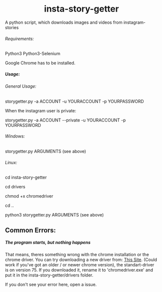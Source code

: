 <div align="center">
<h1>insta-story-getter</h1>
</div>
A python script, which downloads images and videos from instagram-stories


###### Requirements:
Python3
Python3-Selenium

Google Chrome has to be installed.


##### Usage:

###### General Usage:

storygetter.py -a ACCOUNT -u YOURACCOUNT -p YOURPASSWORD

When the instagram user is private:

storygetter.py -a ACCOUNT --private -u YOURACCOUNT -p YOURPASSWORD


###### Windows:


storygetter.py ARGUMENTS (see above)

###### Linux:


cd insta-story-getter

cd drivers 

chmod +x chromedriver 

cd .. 

python3 storygetter.py ARGUMENTS (see above)

## Common Errors:

##### The program starts, but nothing happens
That means, theres something wrong with the chrome installation or the chrome driver. You can try downloading a new driver from: [This Site](https://sites.google.com/a/chromium.org/chromedriver/downloads "Download Chrome driver"). (Could work if you've got an older / or newer chrome version), the standart-driver is on version 75. If you downloaded it, rename it to 'chromedriver.exe' and put it in the insta-story-getter/drivers folder.

If you don't see your error here, open a issue.
